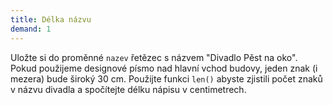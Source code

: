 ```yaml
---
title: Délka názvu
demand: 1
---
```


Uložte si do proměnné `nazev` řetězec s názvem "Divadlo Pěst na oko". Pokud použijeme designové písmo nad hlavní vchod budovy, jeden znak (i mezera) bude široký 30 cm. Použijte funkci `len()` abyste zjistili počet znaků v názvu divadla a spočítejte délku nápisu v centimetrech.
